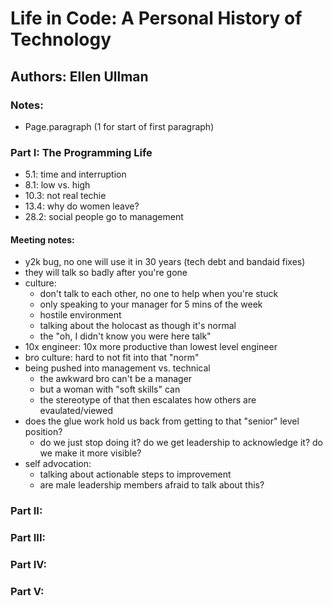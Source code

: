 # Life in Code: A Personal History of Technology

## Authors: Ellen Ullman

### Notes: 

- Page.paragraph (1 for start of first paragraph)

### Part I: The Programming Life
- 5.1: time and interruption
- 8.1: low vs. high
- 10.3: not real techie
- 13.4: why do women leave?
- 28.2: social people go to management

#### Meeting notes: 
- y2k bug, no one will use it in 30 years (tech debt and bandaid fixes)
- they will talk so badly after you're gone
- culture: 
  - don't talk to each other, no one to help when you're stuck 
  - only speaking to your manager for 5 mins of the week
  - hostile environment
  - talking about the holocast as though it's normal
  - the "oh, I didn't know you were here talk"
- 10x engineer: 10x more productive than lowest level engineer
- bro culture: hard to not fit into that "norm"
- being pushed into management vs. technical
    - the awkward bro can't be a manager
    - but a woman with "soft skills" can
    - the stereotype of that then escalates how others are evaulated/viewed
- does the glue work hold us back from getting to that "senior" level position? 
    - do we just stop doing it? do we get leadership to acknowledge it? do we make it more visible?
- self advocation: 
    - talking about actionable steps to improvement
    - are male leadership members afraid to talk about this? 

### Part II: 

### Part III: 

### Part IV: 

### Part V: 
